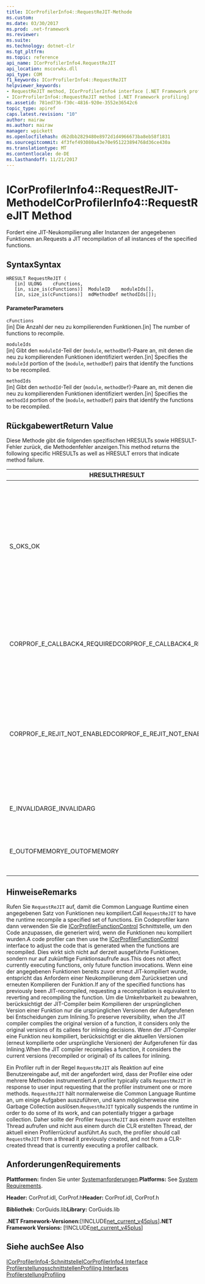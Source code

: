 ```yaml
---
title: ICorProfilerInfo4::RequestReJIT-Methode
ms.custom: 
ms.date: 03/30/2017
ms.prod: .net-framework
ms.reviewer: 
ms.suite: 
ms.technology: dotnet-clr
ms.tgt_pltfrm: 
ms.topic: reference
api_name: ICorProfilerInfo4.RequestReJIT
api_location: mscorwks.dll
api_type: COM
f1_keywords: ICorProfilerInfo4::RequestReJIT
helpviewer_keywords:
- RequestReJIT method, ICorProfilerInfo4 interface [.NET Framework profiling]
- ICorProfilerInfo4::RequestReJIT method [.NET Framework profiling]
ms.assetid: 781ed736-f30c-4816-920e-3552e36542c6
topic_type: apiref
caps.latest.revision: "10"
author: mairaw
ms.author: mairaw
manager: wpickett
ms.openlocfilehash: d62dbb2829480e8972d1d4966673ba8eb58f1831
ms.sourcegitcommit: 4f3fef493080a43e70e951223894768d36ce430a
ms.translationtype: MT
ms.contentlocale: de-DE
ms.lasthandoff: 11/21/2017
---
```

# <a name="icorprofilerinfo4requestrejit-method"></a><span data-ttu-id="e7dd5-102">ICorProfilerInfo4::RequestReJIT-Methode</span><span class="sxs-lookup"><span data-stu-id="e7dd5-102">ICorProfilerInfo4::RequestReJIT Method</span></span>
<span data-ttu-id="e7dd5-103">Fordert eine JIT-Neukompilierung aller Instanzen der angegebenen Funktionen an.</span><span class="sxs-lookup"><span data-stu-id="e7dd5-103">Requests a JIT recompilation of all instances of the specified functions.</span></span>  
  
## <a name="syntax"></a><span data-ttu-id="e7dd5-104">Syntax</span><span class="sxs-lookup"><span data-stu-id="e7dd5-104">Syntax</span></span>  
  
```  
HRESULT RequestReJIT (  
   [in] ULONG    cFunctions,  
   [in, size_is(cFunctions)]  ModuleID    moduleIds[],  
   [in, size_is(cFunctions)]  mdMethodDef methodIds[]);  
```  
  
#### <a name="parameters"></a><span data-ttu-id="e7dd5-105">Parameter</span><span class="sxs-lookup"><span data-stu-id="e7dd5-105">Parameters</span></span>  
 `cFunctions`  
 <span data-ttu-id="e7dd5-106">[in] Die Anzahl der neu zu kompilierenden Funktionen.</span><span class="sxs-lookup"><span data-stu-id="e7dd5-106">[in] The number of functions to recompile.</span></span>  
  
 `moduleIds`  
 <span data-ttu-id="e7dd5-107">[in] Gibt den `moduleId`-Teil der (`module`, `methodDef`)-Paare an, mit denen die neu zu kompilierenden Funktionen identifiziert werden.</span><span class="sxs-lookup"><span data-stu-id="e7dd5-107">[in] Specifies the `moduleId` portion of the (`module`, `methodDef`) pairs that identify the functions to be recompiled.</span></span>  
  
 `methodIds`  
 <span data-ttu-id="e7dd5-108">[in] Gibt den `methodId`-Teil der (`module`, `methodDef`)-Paare an, mit denen die neu zu kompilierenden Funktionen identifiziert werden.</span><span class="sxs-lookup"><span data-stu-id="e7dd5-108">[in] Specifies the `methodId` portion of the (`module`, `methodDef`) pairs that identify the functions to be recompiled.</span></span>  
  
## <a name="return-value"></a><span data-ttu-id="e7dd5-109">Rückgabewert</span><span class="sxs-lookup"><span data-stu-id="e7dd5-109">Return Value</span></span>  
 <span data-ttu-id="e7dd5-110">Diese Methode gibt die folgenden spezifischen HRESULTs sowie HRESULT-Fehler zurück, die Methodenfehler anzeigen.</span><span class="sxs-lookup"><span data-stu-id="e7dd5-110">This method returns the following specific HRESULTs as well as HRESULT errors that indicate method failure.</span></span>  
  
|<span data-ttu-id="e7dd5-111">HRESULT</span><span class="sxs-lookup"><span data-stu-id="e7dd5-111">HRESULT</span></span>|<span data-ttu-id="e7dd5-112">Beschreibung</span><span class="sxs-lookup"><span data-stu-id="e7dd5-112">Description</span></span>|  
|-------------|-----------------|  
|<span data-ttu-id="e7dd5-113">S_OK</span><span class="sxs-lookup"><span data-stu-id="e7dd5-113">S_OK</span></span>|<span data-ttu-id="e7dd5-114">Es wurde versucht, alle Methoden für die JIT-Neukompilierung zu markieren.</span><span class="sxs-lookup"><span data-stu-id="e7dd5-114">An attempt was made to mark all the methods for JIT recompilation.</span></span> <span data-ttu-id="e7dd5-115">Der Profiler muss implementieren die [icorprofilercallback4:: Rejiterror](../../../../docs/framework/unmanaged-api/profiling/icorprofilercallback4-rejiterror-method.md) Methode, um zu bestimmen, welche Methoden erfolgreich für die JIT-Neukompilierung markiert wurden.</span><span class="sxs-lookup"><span data-stu-id="e7dd5-115">The profiler must implement the [ICorProfilerCallback4::ReJITError](../../../../docs/framework/unmanaged-api/profiling/icorprofilercallback4-rejiterror-method.md) method to determine which methods were successfully marked for JIT recompilation.</span></span>|  
|<span data-ttu-id="e7dd5-116">CORPROF_E_CALLBACK4_REQUIRED</span><span class="sxs-lookup"><span data-stu-id="e7dd5-116">CORPROF_E_CALLBACK4_REQUIRED</span></span>|<span data-ttu-id="e7dd5-117">Der Profiler muss implementieren die [ICorProfilerCallback4](../../../../docs/framework/unmanaged-api/profiling/icorprofilercallback4-interface.md) Schnittstelle, damit dieser Aufruf unterstützt werden müssen.</span><span class="sxs-lookup"><span data-stu-id="e7dd5-117">The profiler must implement the [ICorProfilerCallback4](../../../../docs/framework/unmanaged-api/profiling/icorprofilercallback4-interface.md) interface for this call to be supported.</span></span>|  
|<span data-ttu-id="e7dd5-118">CORPROF_E_REJIT_NOT_ENABLED</span><span class="sxs-lookup"><span data-stu-id="e7dd5-118">CORPROF_E_REJIT_NOT_ENABLED</span></span>|<span data-ttu-id="e7dd5-119">Die JIT-Neukompilierung wurde nicht aktiviert.</span><span class="sxs-lookup"><span data-stu-id="e7dd5-119">JIT recompilation has not been enabled.</span></span> <span data-ttu-id="e7dd5-120">Sie müssen die JIT-Neukompilierung während der Initialisierung mithilfe aktivieren die [ICorProfilerInfo:: SetEventMask](../../../../docs/framework/unmanaged-api/profiling/icorprofilerinfo-seteventmask-method.md) -Methode zum Festlegen der `COR_PRF_ENABLE_REJIT` Flag.</span><span class="sxs-lookup"><span data-stu-id="e7dd5-120">You must enable JIT recompilation during initialization by using the [ICorProfilerInfo::SetEventMask](../../../../docs/framework/unmanaged-api/profiling/icorprofilerinfo-seteventmask-method.md) method to set the `COR_PRF_ENABLE_REJIT` flag.</span></span>|  
|<span data-ttu-id="e7dd5-121">E_INVALIDARG</span><span class="sxs-lookup"><span data-stu-id="e7dd5-121">E_INVALIDARG</span></span>|<span data-ttu-id="e7dd5-122">`cFunctions` ist 0, oder `moduleIds` oder `methodIds` ist `NULL`.</span><span class="sxs-lookup"><span data-stu-id="e7dd5-122">`cFunctions` is 0, or `moduleIds` or `methodIds` is `NULL`.</span></span>|  
|||  
|<span data-ttu-id="e7dd5-123">E_OUTOFMEMORY</span><span class="sxs-lookup"><span data-stu-id="e7dd5-123">E_OUTOFMEMORY</span></span>|<span data-ttu-id="e7dd5-124">Die CLR konnte die Anforderung nicht abschließen, da nicht genügend Arbeitsspeicher vorhanden war.</span><span class="sxs-lookup"><span data-stu-id="e7dd5-124">The CLR was unable to complete the request because it ran out of memory.</span></span>|  
  
## <a name="remarks"></a><span data-ttu-id="e7dd5-125">Hinweise</span><span class="sxs-lookup"><span data-stu-id="e7dd5-125">Remarks</span></span>  
 <span data-ttu-id="e7dd5-126">Rufen Sie `RequestReJIT` auf, damit die Common Language Runtime einen angegebenen Satz von Funktionen neu kompiliert.</span><span class="sxs-lookup"><span data-stu-id="e7dd5-126">Call `RequestReJIT` to have the runtime recompile a specified set of functions.</span></span> <span data-ttu-id="e7dd5-127">Ein Codeprofiler kann dann verwenden Sie die [ICorProfilerFunctionControl](../../../../docs/framework/unmanaged-api/profiling/icorprofilerfunctioncontrol-interface.md) Schnittstelle, um den Code anzupassen, die generiert wird, wenn die Funktionen neu kompiliert wurden.</span><span class="sxs-lookup"><span data-stu-id="e7dd5-127">A code profiler can then use the [ICorProfilerFunctionControl](../../../../docs/framework/unmanaged-api/profiling/icorprofilerfunctioncontrol-interface.md) interface to adjust the code that is generated when the functions are recompiled.</span></span> <span data-ttu-id="e7dd5-128">Dies wirkt sich nicht auf derzeit ausgeführte Funktionen, sondern nur auf zukünftige Funktionsaufrufe aus.</span><span class="sxs-lookup"><span data-stu-id="e7dd5-128">This does not affect currently executing functions, only future function invocations.</span></span> <span data-ttu-id="e7dd5-129">Wenn eine der angegebenen Funktionen bereits zuvor erneut JIT-kompiliert wurde, entspricht das Anfordern einer Neukompilierung dem Zurücksetzen und erneuten Kompilieren der Funktion.</span><span class="sxs-lookup"><span data-stu-id="e7dd5-129">If any of the specified functions has previously been JIT-recompiled, requesting a recompilation is equivalent to reverting and recompiling the function.</span></span> <span data-ttu-id="e7dd5-130">Um die Umkehrbarkeit zu bewahren, berücksichtigt der JIT-Compiler beim Kompilieren der ursprünglichen Version einer Funktion nur die ursprünglichen Versionen der Aufgerufenen bei Entscheidungen zum Inlining.</span><span class="sxs-lookup"><span data-stu-id="e7dd5-130">To preserve reversibility, when the JIT compiler compiles the original version of a function, it considers only the original versions of its callees for inlining decisions.</span></span> <span data-ttu-id="e7dd5-131">Wenn der JIT-Compiler eine Funktion neu kompiliert, berücksichtigt er die aktuellen Versionen (erneut kompilierte oder ursprüngliche Versionen) der Aufgerufenen für das Inlining.</span><span class="sxs-lookup"><span data-stu-id="e7dd5-131">When the JIT compiler recompiles a function, it considers the current versions (recompiled or original) of its callees for inlining.</span></span>  
  
 <span data-ttu-id="e7dd5-132">Ein Profiler ruft in der Regel `RequestReJIT` als Reaktion auf eine Benutzereingabe auf, mit der angefordert wird, dass der Profiler eine oder mehrere Methoden instrumentiert.</span><span class="sxs-lookup"><span data-stu-id="e7dd5-132">A profiler typically calls `RequestReJIT` in response to user input requesting that the profiler instrument one or more methods.</span></span> <span data-ttu-id="e7dd5-133">`RequestReJIT` hält normalerweise die Common Language Runtime an, um einige Aufgaben auszuführen, und kann möglicherweise eine Garbage Collection auslösen.</span><span class="sxs-lookup"><span data-stu-id="e7dd5-133">`RequestReJIT` typically suspends the runtime in order to do some of its work, and can potentially trigger a garbage collection.</span></span> <span data-ttu-id="e7dd5-134">Daher sollte der Profiler `RequestReJIT` aus einem zuvor erstellten Thread aufrufen und nicht aus einem durch die CLR erstellten Thread, der aktuell einen Profilerrückruf ausführt.</span><span class="sxs-lookup"><span data-stu-id="e7dd5-134">As such, the profiler should call `RequestReJIT` from a thread it previously created, and not from a CLR-created thread that is currently executing a profiler callback.</span></span>  
  
## <a name="requirements"></a><span data-ttu-id="e7dd5-135">Anforderungen</span><span class="sxs-lookup"><span data-stu-id="e7dd5-135">Requirements</span></span>  
 <span data-ttu-id="e7dd5-136">**Plattformen:** finden Sie unter [Systemanforderungen](../../../../docs/framework/get-started/system-requirements.md).</span><span class="sxs-lookup"><span data-stu-id="e7dd5-136">**Platforms:** See [System Requirements](../../../../docs/framework/get-started/system-requirements.md).</span></span>  
  
 <span data-ttu-id="e7dd5-137">**Header:** CorProf.idl, CorProf.h</span><span class="sxs-lookup"><span data-stu-id="e7dd5-137">**Header:** CorProf.idl, CorProf.h</span></span>  
  
 <span data-ttu-id="e7dd5-138">**Bibliothek:** CorGuids.lib</span><span class="sxs-lookup"><span data-stu-id="e7dd5-138">**Library:** CorGuids.lib</span></span>  
  
 <span data-ttu-id="e7dd5-139">**.NET Framework-Versionen:**[!INCLUDE[net_current_v45plus](../../../../includes/net-current-v45plus-md.md)]</span><span class="sxs-lookup"><span data-stu-id="e7dd5-139">**.NET Framework Versions:** [!INCLUDE[net_current_v45plus](../../../../includes/net-current-v45plus-md.md)]</span></span>  
  
## <a name="see-also"></a><span data-ttu-id="e7dd5-140">Siehe auch</span><span class="sxs-lookup"><span data-stu-id="e7dd5-140">See Also</span></span>  
 [<span data-ttu-id="e7dd5-141">ICorProfilerInfo4-Schnittstelle</span><span class="sxs-lookup"><span data-stu-id="e7dd5-141">ICorProfilerInfo4 Interface</span></span>](../../../../docs/framework/unmanaged-api/profiling/icorprofilerinfo4-interface.md)  
 [<span data-ttu-id="e7dd5-142">Profilerstellungsschnittstellen</span><span class="sxs-lookup"><span data-stu-id="e7dd5-142">Profiling Interfaces</span></span>](../../../../docs/framework/unmanaged-api/profiling/profiling-interfaces.md)  
 [<span data-ttu-id="e7dd5-143">Profilerstellung</span><span class="sxs-lookup"><span data-stu-id="e7dd5-143">Profiling</span></span>](../../../../docs/framework/unmanaged-api/profiling/index.md)
